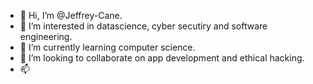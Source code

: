 - 👋 Hi, I’m @Jeffrey-Cane.
- 👀 I’m interested in datascience, cyber secutiry and software engineering.
- 🌱 I’m currently learning computer science.
- 💞️ I’m looking to collaborate on app development and ethical hacking.
- 📫 

<!---
Jeffrey-Cane/Jeffrey-Cane is a ✨ special ✨ repository because its `README.md` (this file) appears on your GitHub profile.
You can click the Preview link to take a look at your changes.
--->
